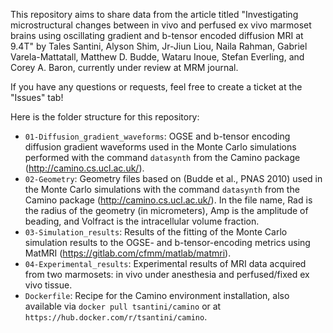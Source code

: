 This repository aims to share data from the article titled "Investigating microstructural changes between in vivo and perfused ex vivo marmoset brains using oscillating gradient and b-tensor encoded diffusion MRI at 9.4T" by Tales Santini, Alyson Shim, Jr-Jiun Liou, Naila Rahman, Gabriel Varela-Mattatall, Matthew D. Budde, Wataru Inoue, Stefan Everling, and Corey A. Baron, currently under review at MRM journal.

If you have any questions or requests, feel free to create a ticket at the "Issues" tab!

Here is the folder structure for this repository:

- `01-Diffusion_gradient_waveforms`: OGSE and b-tensor encoding diffusion gradient waveforms used in the Monte Carlo simulations performed with the command `datasynth` from the Camino package (http://camino.cs.ucl.ac.uk/).
- `02-Geometry`: Geometry files based on (Budde et al., PNAS 2010) used in the Monte Carlo simulations with the command `datasynth` from the Camino package (http://camino.cs.ucl.ac.uk/). In the file name, Rad is the radius of the geometry (in micrometers), Amp is the amplitude of beading, and Volfract is the intracellular volume fraction.
- `03-Simulation_results`: Results of the fitting of the Monte Carlo simulation results to the OGSE- and b-tensor-encoding metrics using MatMRI (https://gitlab.com/cfmm/matlab/matmri).
- `04-Experimental_results`: Experimental results of MRI data acquired from two marmosets: in vivo under anesthesia and perfused/fixed ex vivo tissue.
- `Dockerfile`: Recipe for the Camino environment installation, also available via `docker pull tsantini/camino` or at `https://hub.docker.com/r/tsantini/camino`.

